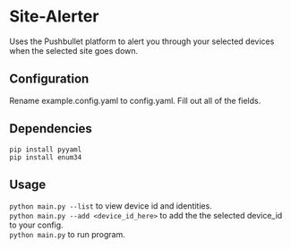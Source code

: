 # Site-Alerter #
Uses the Pushbullet platform to alert you through your selected devices when the selected site goes down.
## Configuration ##
Rename example.config.yaml to config.yaml. Fill out all of the fields.
## Dependencies  ##
```pip install pyyaml```  
```pip install enum34```
## Usage ##
```python main.py --list``` to view device id and identities.  
```python main.py --add <device_id_here>``` to add the the selected device_id to your config.  
```python main.py``` to run program.
